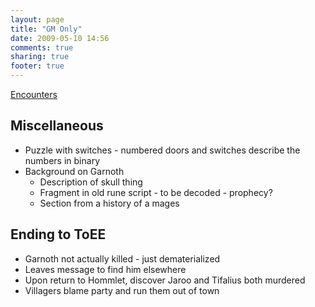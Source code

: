 ```yaml
---
layout: page
title: "GM Only"
date: 2009-05-10 14:56
comments: true
sharing: true
footer: true
---
```

[Encounters](/encounters.html)

## Miscellaneous
* Puzzle with switches - numbered doors and switches describe the numbers in binary
* Background on Garnoth
    * Description of skull thing
    * Fragment in old rune script - to be decoded - prophecy?
    * Section from a history of a mages

## Ending to ToEE
* Garnoth not actually killed - just dematerialized
* Leaves message to find him elsewhere
* Upon return to Hommlet, discover Jaroo and Tifalius both murdered
* Villagers blame party and run them out of town

